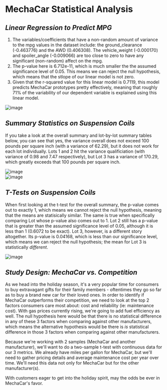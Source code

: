 # MechaCar Statistical Analysis

## *Linear Regression to Predict MPG*
1) The variables/coefficients that have a non-random amount of variance to the mpg values in the dataset include: the ground_clearance (-0.463776) and the AWD (0.406308). The vehicle_weight (-0.000170) and spoiler_angle (-0.009066) are too close to zero to have any significant (non-random) affect on the mpg.
2) The p-value here is 6.712e-11, which is much smaller the the assumed significance level of 0.05. This means we can reject the null hypothesis, which means that the stlope of our linear model is not zero.
3) Given that the r-squared value for this linear model is 0.7119, this model predicts MechaCar prototypes pretty effectively, meaning that roughly 71% of the variability of our dependent variable is explained using this linear model. <br/>

![image](https://user-images.githubusercontent.com/87578449/143689841-082a0970-27b8-4124-bfad-3281898fcda6.png)


## *Summary Statistics on Suspension Coils*
If you take a look at the overall summary and lot-by-lot summary tables below, you can see that yes, the variance overall does not exceed 100 pounds per square inch (with a variance of 62.29), but it does not work for each lot individually. Lots 1 and 2 hit the variance qualificiation (with variance of 0.98 and 7.47 respectively), but Lot 3 has a variance of 170.29, which greatly exceeds that 100 pounds per square inch. <br/>

![image](https://user-images.githubusercontent.com/87578449/143689637-452d5ef1-200f-48ad-b1e2-8134a0495e3c.png) <br/>
![image](https://user-images.githubusercontent.com/87578449/143689642-dfc2da64-f3b8-4937-9944-159fa5883539.png) <br/>

## *T-Tests on Suspension Coils*
When first looking at the t-test for the overall summary, the p-value comes out to exactly 1, which means we cannot reject the null hypothesis, meaning that the means are statisically similar. The same is true when specifically comparing Lot whose p-value also comes out to 1. Lot 2 still has a p-value that is greater than the assumed significance level of 0.05, although it is less than 1 (0.6072 to be exact). Lot 3, however, is a different story altogether. Its p-value is 0.04168, which is less than our significance level, which means we can reject the null hypothesis; the mean for Lot 3 is statistically *different*.

![image](https://user-images.githubusercontent.com/87578449/143690328-ee0e8c6a-e50a-4e6e-860a-ebdd37a2f8ba.png)

## *Study Design: MechaCar vs. Competition*
As we head into the holiday season, it's a very popular time for consumers to buy extravagant gifts for their family members - oftentimes they go so far as to buy a brand new car for their loved ones. In order to identify if MechaCar outperforms their competition, we need to look at the top 2 factors consumers care most about: cost and reliability (ie: maintenance cost). With gas prices currently rising, we're going to add fuel efficiency as well. The null hypothesis here would be that there is no statistical difference in any of these 3 factors when comparing against other manufacturers, which means the alternative hypothesis would be there is *is* statistical difference in those 3 factors when comparing against other manufacturers. 

Because we're working with 2 samples (MechaCar and another manufacturer), we'll want to do a two-sample t-test with continuous data for our 3 metrics. We already have miles per gallon for MechaCar, but we'll need to gather pricing details and average maintenance cost per year over time. We'll need this data not only for MechaCar but for the other manufacturer(s). 

With customers eager to get into the holiday spirit, may the odds be ever in MechaCar's favor.
